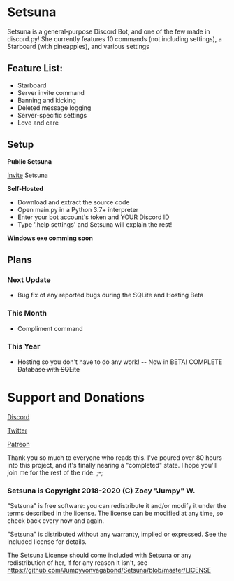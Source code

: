 # Setsuna

Setsuna is a general-purpose Discord Bot, and one of the few made in discord.py!
She currently features 10 commands (not including settings), a Starboard (with pineapples), and various settings
## Feature List:
- Starboard
- Server invite command
- Banning and kicking
- Deleted message logging
- Server-specific settings
- Love and care
## Setup
**Public Setsuna**

[Invite](https://discord.com/api/oauth2/authorize?client_id=556674964825309184&permissions=8&scope=bot) Setsuna

**Self-Hosted**
- Download and extract the source code
- Open main.py in a Python 3.7+ interpreter
- Enter your bot account's token and YOUR Discord ID
- Type '.help settings' and Setsuna will explain the rest!

**Windows exe comming soon**
## Plans
### Next Update
- Bug fix of any reported bugs during the SQLite and Hosting Beta
### This Month
- Compliment command

### This Year
- Hosting so you don't have to do any work!
-- Now in BETA!
COMPLETE ~~Database with SQLite~~

# Support and Donations
[Discord](https://discord.gg/calamari)

[Twitter](https://twitter.com/J_umpy)

[Patreon](https://www.patreon.com/jumpyvonvagabond)

Thank you so much to everyone who reads this. I've poured over 80 hours into this project, and it's finally nearing a "completed" state. I hope you'll join me for the rest of the ride. ;-;

### Setsuna is Copyright 2018-2020 (C) Zoey "Jumpy" W.
"Setsuna" is free software: you can redistribute it and/or modify it under the terms described in the license. The license can be modified at any time, so check back every now and again.

"Setsuna" is distributed without any warranty, implied or expressed. See the
included license for details.

The Setsuna License should come included with Setsuna or any redistribution of her, if for any reason it isn't, see https://github.com/Jumpyvonvagabond/Setsuna/blob/master/LICENSE
